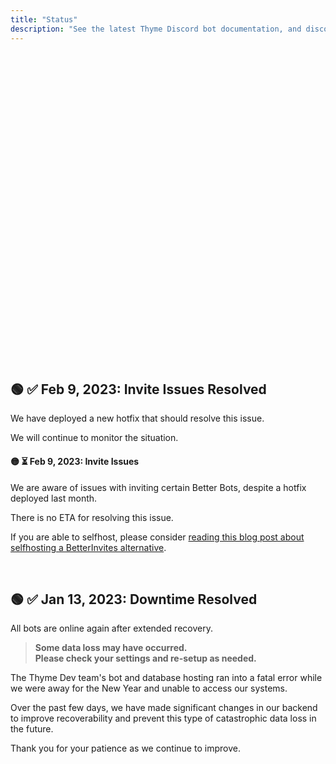 ```yaml
---
title: "Status"
description: "See the latest Thyme Discord bot documentation, and discover/add new Thyme bots and services. Check Thyme bot status, uptime, and downtime notifications."
---
```


<div style="min-height:31rem">
<Status-BotCount />
</div>

## 🟢 ✅ Feb 9, 2023: **Invite Issues Resolved**

We have deployed a new hotfix that should resolve this issue.

We will continue to monitor the situation.

#### 🟡 ⏳ Feb 9, 2023: **Invite Issues**

We are aware of issues with inviting certain Better Bots, despite a hotfix deployed last month.

There is no ETA for resolving this issue.

If you are able to selfhost, please consider [reading this blog post about selfhosting a BetterInvites alternative](https://coffeebank.github.io/blog/posts/betterinvites).

<br />

## 🟢 ✅ Jan 13, 2023: **Downtime Resolved**

All bots are online again after extended recovery.

> **Some data loss may have occurred.**  
> **Please check your settings and re-setup as needed.**

The Thyme Dev team's bot and database hosting ran into a fatal error while we were away for the New Year and unable to access our systems.

Over the past few days, we have made significant changes in our backend to improve recoverability and prevent this type of catastrophic data loss in the future.

Thank you for your patience as we continue to improve.
